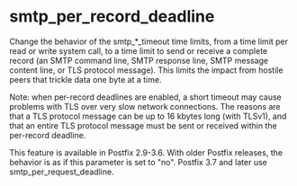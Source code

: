 # smtp_per_record_deadline 

 Change the behavior of the smtp_*_timeout time limits, from a
time limit per read or write system call, to a time limit to send
or receive a complete record (an SMTP command line, SMTP response
line, SMTP message content line, or TLS protocol message).  This
limits the impact from hostile peers that trickle data one byte at
a time.  

 Note: when per-record deadlines are enabled, a short timeout
may cause problems with TLS over very slow network connections.
The reasons are that a TLS protocol message can be up to 16 kbytes
long (with TLSv1), and that an entire TLS protocol message must be
sent or received within the per-record deadline.  

 This feature is available in Postfix 2.9-3.6. With older
Postfix releases, the behavior is as if this parameter is set to
"no". Postfix 3.7 and later use smtp_per_request_deadline. 


